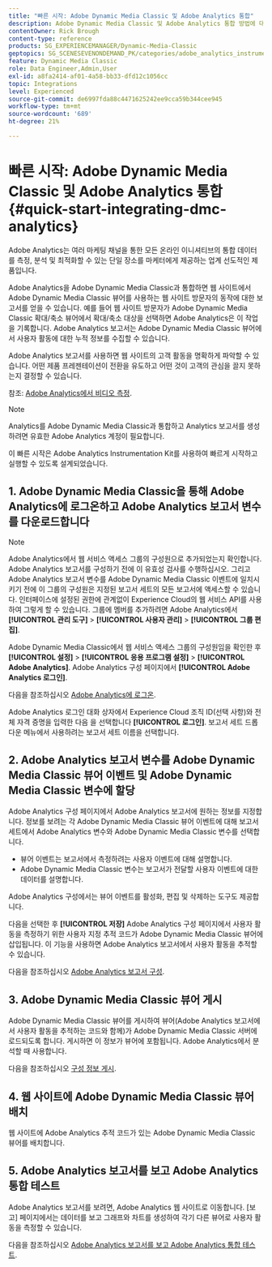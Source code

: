 ```yaml
---
title: "빠른 시작: Adobe Dynamic Media Classic 및 Adobe Analytics 통합"
description: Adobe Dynamic Media Classic 및 Adobe Analytics 통합 방법에 대한 소개 및 빠른 시작입니다.
contentOwner: Rick Brough
content-type: reference
products: SG_EXPERIENCEMANAGER/Dynamic-Media-Classic
geptopics: SG_SCENESEVENONDEMAND_PK/categories/adobe_analytics_instrumentation_kit
feature: Dynamic Media Classic
role: Data Engineer,Admin,User
exl-id: a8fa2414-af01-4a58-bb33-dfd12c1056cc
topic: Integrations
level: Experienced
source-git-commit: de6997fda88c4471625242ee9cca59b344cee945
workflow-type: tm+mt
source-wordcount: '689'
ht-degree: 21%

---
```


# 빠른 시작: Adobe Dynamic Media Classic 및 Adobe Analytics 통합 {#quick-start-integrating-dmc-analytics}

Adobe Analytics는 여러 마케팅 채널을 통한 모든 온라인 이니셔티브의 통합 데이터를 측정, 분석 및 최적화할 수 있는 단일 장소를 마케터에게 제공하는 업계 선도적인 제품입니다.

Adobe Analytics을 Adobe Dynamic Media Classic과 통합하면 웹 사이트에서 Adobe Dynamic Media Classic 뷰어를 사용하는 웹 사이트 방문자의 동작에 대한 보고서를 얻을 수 있습니다. 예를 들어 웹 사이트 방문자가 Adobe Dynamic Media Classic 확대/축소 뷰어에서 확대/축소 대상을 선택하면 Adobe Analytics은 이 작업을 기록합니다. Adobe Analytics 보고서는 Adobe Dynamic Media Classic 뷰어에서 사용자 활동에 대한 누적 정보를 수집할 수 있습니다.

Adobe Analytics 보고서를 사용하면 웹 사이트의 고객 활동을 명확하게 파악할 수 있습니다. 어떤 제품 프레젠테이션이 전환을 유도하고 어떤 것이 고객의 관심을 끌지 못하는지 결정할 수 있습니다.

참조: [Adobe Analytics에서 비디오 측정](https://experienceleague.adobe.com/en/docs/media-analytics/using/media-overview).

>[!NOTE]
>
>Analytics를 Adobe Dynamic Media Classic과 통합하고 Analytics 보고서를 생성하려면 유효한 Adobe Analytics 계정이 필요합니다.

이 빠른 시작은 Adobe Analytics Instrumentation Kit를 사용하여 빠르게 시작하고 실행할 수 있도록 설계되었습니다.

## 1. Adobe Dynamic Media Classic을 통해 Adobe Analytics에 로그온하고 Adobe Analytics 보고서 변수를 다운로드합니다

>[!NOTE]
>
>Adobe Analytics에서 웹 서비스 액세스 그룹의 구성원으로 추가되었는지 확인합니다. Adobe Analytics 보고서를 구성하기 전에 이 유효성 검사를 수행하십시오. 그리고 Adobe Analytics 보고서 변수를 Adobe Dynamic Media Classic 이벤트에 일치시키기 전에 이 그룹의 구성원은 지정된 보고서 세트의 모든 보고서에 액세스할 수 있습니다. 인터페이스에 설정된 권한에 관계없이 Experience Cloud의 웹 서비스 API를 사용하여 그렇게 할 수 있습니다. 그룹에 멤버를 추가하려면 Adobe Analytics에서 **[!UICONTROL 관리 도구]** > **[!UICONTROL 사용자 관리]** > **[!UICONTROL 그룹 편집]**.

Adobe Dynamic Media Classic에서 웹 서비스 액세스 그룹의 구성원임을 확인한 후 **[!UICONTROL 설정]** > **[!UICONTROL 응용 프로그램 설정]** > **[!UICONTROL Adobe Analytics]**. Adobe Analytics 구성 페이지에서 **[!UICONTROL Adobe Analytics 로그인]**.

다음을 참조하십시오 [Adobe Analytics에 로그온](log-analytics.md#log_in_to_adobe_analytics).

Adobe Analytics 로그인 대화 상자에서 Experience Cloud 조직 ID(선택 사항)와 전체 자격 증명을 입력한 다음 을 선택합니다 **[!UICONTROL 로그인]**. 보고서 세트 드롭다운 메뉴에서 사용하려는 보고서 세트 이름을 선택합니다.

## 2. Adobe Analytics 보고서 변수를 Adobe Dynamic Media Classic 뷰어 이벤트 및 Adobe Dynamic Media Classic 변수에 할당

Adobe Analytics 구성 페이지에서 Adobe Analytics 보고서에 원하는 정보를 지정합니다. 정보를 보려는 각 Adobe Dynamic Media Classic 뷰어 이벤트에 대해 보고서 세트에서 Adobe Analytics 변수와 Adobe Dynamic Media Classic 변수를 선택합니다.

* 뷰어 이벤트는 보고서에서 측정하려는 사용자 이벤트에 대해 설명합니다.
* Adobe Dynamic Media Classic 변수는 보고서가 전달할 사용자 이벤트에 대한 데이터를 설명합니다.

Adobe Analytics 구성에서는 뷰어 이벤트를 활성화, 편집 및 삭제하는 도구도 제공합니다.

다음을 선택한 후 **[!UICONTROL 저장]** Adobe Analytics 구성 페이지에서 사용자 활동을 측정하기 위한 사용자 지정 추적 코드가 Adobe Dynamic Media Classic 뷰어에 삽입됩니다. 이 기능을 사용하면 Adobe Analytics 보고서에서 사용자 활동을 추적할 수 있습니다.

다음을 참조하십시오 [Adobe Analytics 보고서 구성](configuring-analytics-reports.md#configuring_adobe_analytics_reports).

## 3. Adobe Dynamic Media Classic 뷰어 게시

Adobe Dynamic Media Classic 뷰어를 게시하여 뷰어(Adobe Analytics 보고서에서 사용자 활동을 추적하는 코드와 함께)가 Adobe Dynamic Media Classic 서버에 로드되도록 합니다. 게시하면 이 정보가 뷰어에 포함됩니다. Adobe Analytics에서 분석할 때 사용합니다.

다음을 참조하십시오 [구성 정보 게시](publishing-analytics-configuration-information.md#publishing_adobe_analytics_configuration_information).

## 4. 웹 사이트에 Adobe Dynamic Media Classic 뷰어 배치

웹 사이트에 Adobe Analytics 추적 코드가 있는 Adobe Dynamic Media Classic 뷰어를 배치합니다.

## 5. Adobe Analytics 보고서를 보고 Adobe Analytics 통합 테스트

Adobe Analytics 보고서를 보려면, Adobe Analytics 웹 사이트로 이동합니다. [보고] 페이지에서는 데이터를 보고 그래프와 차트를 생성하여 각기 다른 뷰어로 사용자 활동을 측정할 수 있습니다.

다음을 참조하십시오 [Adobe Analytics 보고서를 보고 Adobe Analytics 통합 테스트](testing-integration-viewing-analytics-report.md#testing_the_integration_by_viewing_an_adobe_analytics_report).
